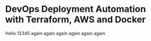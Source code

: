 # DevOps Deployment Automation with Terraform, AWS and Docker

Hello 12345 again again again again again again
